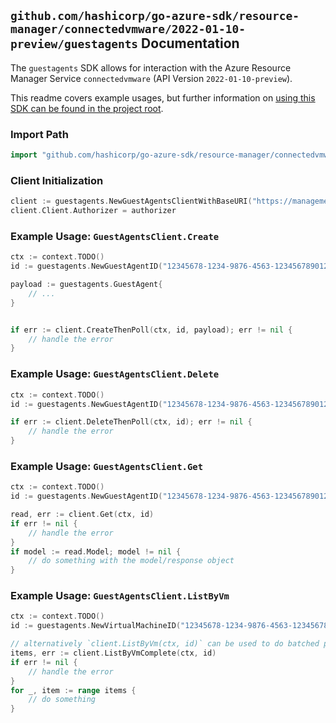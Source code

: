 
## `github.com/hashicorp/go-azure-sdk/resource-manager/connectedvmware/2022-01-10-preview/guestagents` Documentation

The `guestagents` SDK allows for interaction with the Azure Resource Manager Service `connectedvmware` (API Version `2022-01-10-preview`).

This readme covers example usages, but further information on [using this SDK can be found in the project root](https://github.com/hashicorp/go-azure-sdk/tree/main/docs).

### Import Path

```go
import "github.com/hashicorp/go-azure-sdk/resource-manager/connectedvmware/2022-01-10-preview/guestagents"
```


### Client Initialization

```go
client := guestagents.NewGuestAgentsClientWithBaseURI("https://management.azure.com")
client.Client.Authorizer = authorizer
```


### Example Usage: `GuestAgentsClient.Create`

```go
ctx := context.TODO()
id := guestagents.NewGuestAgentID("12345678-1234-9876-4563-123456789012", "example-resource-group", "virtualMachineValue", "nameValue")

payload := guestagents.GuestAgent{
	// ...
}


if err := client.CreateThenPoll(ctx, id, payload); err != nil {
	// handle the error
}
```


### Example Usage: `GuestAgentsClient.Delete`

```go
ctx := context.TODO()
id := guestagents.NewGuestAgentID("12345678-1234-9876-4563-123456789012", "example-resource-group", "virtualMachineValue", "nameValue")

if err := client.DeleteThenPoll(ctx, id); err != nil {
	// handle the error
}
```


### Example Usage: `GuestAgentsClient.Get`

```go
ctx := context.TODO()
id := guestagents.NewGuestAgentID("12345678-1234-9876-4563-123456789012", "example-resource-group", "virtualMachineValue", "nameValue")

read, err := client.Get(ctx, id)
if err != nil {
	// handle the error
}
if model := read.Model; model != nil {
	// do something with the model/response object
}
```


### Example Usage: `GuestAgentsClient.ListByVm`

```go
ctx := context.TODO()
id := guestagents.NewVirtualMachineID("12345678-1234-9876-4563-123456789012", "example-resource-group", "nameValue")

// alternatively `client.ListByVm(ctx, id)` can be used to do batched pagination
items, err := client.ListByVmComplete(ctx, id)
if err != nil {
	// handle the error
}
for _, item := range items {
	// do something
}
```
